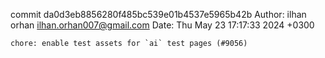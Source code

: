 commit da0d3eb8856280f485bc539e01b4537e5965b42b
Author: ilhan orhan <ilhan.orhan007@gmail.com>
Date:   Thu May 23 17:17:33 2024 +0300

    chore: enable test assets for `ai` test pages (#9056)
